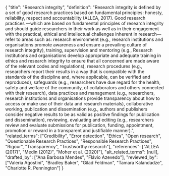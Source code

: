 {
    "title": "Research integrity",
    "definition": "Research integrity is defined by a set of good research practices based on fundamental principles: honesty, reliability, respect and accountability (ALLEA, 2017). Good research practices —which are based on fundamental principles of research integrity and should guide researchers in their work as well as in their engagement with the practical, ethical and intellectual challenges inherent in research— refer to areas such as: research environment (e.g., research institutions and organisations promote awareness and ensure a prevailing culture of research integrity), training, supervision and mentoring (e.g., Research institutions and organisations develop appropriate and adequate training in ethics and research integrity to ensure that all concerned are made aware of the relevant codes and regulations), research procedures (e.g., researchers report their results in a way that is compatible with the standards of the discipline and, where applicable, can be verified and reproduced), safeguards (e.g., researchers have due regard for the health, safety and welfare of the community, of collaborators and others connected with their research), data practices and management (e.g., researchers, research institutions and organisations provide transparency about how to access or make use of their data and research materials), collaborative working, publication and dissemination (e.g., authors and publishers consider negative results to be as valid as positive findings for publication and dissemination), reviewing, evaluating and editing (e.g., researchers review and evaluate submissions for publication, funding, appointment, promotion or reward in a transparent and justifiable manner).",
    "related_terms": ["Credibility", "Error detection", "Ethics", "Open research", "Questionable Research Practices", "Responsible Research Practices", "Rigour", "Transparency", "Trustworthy research"],
    "references": ["ALLEA (2017)", "Medin (2012)", "Moher et al. (2020)"],
    "alt_related_terms": [null],
    "drafted_by": ["Ana Barbosa Mendes", "Flávio Azevedo"],
    "reviewed_by": ["Valeria Agostini", "Bradley Baker", "Gilad Feldman", "Tamara Kalandadze", "Charlotte R. Pennington"]
  }
